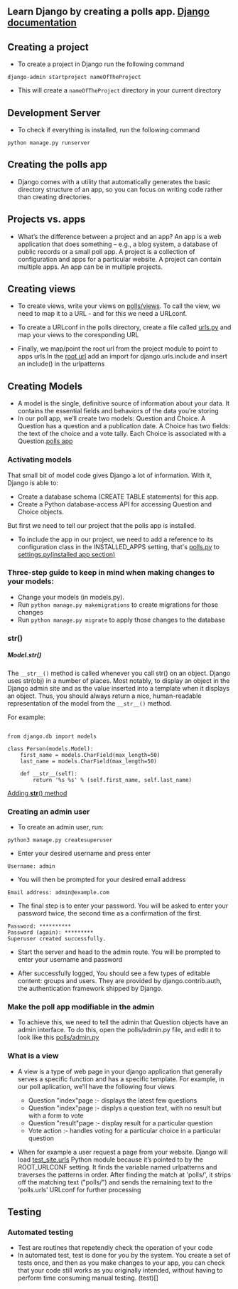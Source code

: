   ## Learn Django by creating a polls app. [Django documentation](https://docs.djangoproject.com/en/4.1/intro/tutorial01/)


## Creating a project

- To create a project in Django run the following command

`django-admin startproject nameOfTheProject`

- This will create a `nameOfTheProject` directory in your current directory

## Development Server

- To check if everything is installed, run the following command

` python manage.py runserver `

## Creating the polls app

 - Django comes with a utility that automatically generates the basic directory structure of an app, so you can focus on writing code rather than creating directories.

 ## Projects vs. apps

 - What’s the difference between a project and an app? An app is a web application that does something – e.g., a blog system, a database of public records or a small poll app. A project is a collection of configuration and apps for a particular website. A project can contain multiple apps. An app can be in multiple projects.
 
 ## Creating views
 - To create views, write your views on [polls/views](https://github.com/kihuni/Learn-Django/blob/main/test_site/polls/views.py). To call the view, we need to map it to a URL - and for this we need a URLconf.

 - To create a URLconf in the polls directory, create a file called [urls.py](https://github.com/kihuni/Learn-Django/blob/main/test_site/polls/urls.py) and map your views to the coresponding URL
 - Finally, we map/point the root url from the project module to point to apps urls.In the [root url](https://github.com/kihuni/Learn-Django/blob/main/test_site/test_site/urls.py) add an import for django.urls.include and insert an include() in the urlpatterns
 ## Creating Models

 - A model is the single, definitive source of information about your data. It contains the essential fields and behaviors of the data you’re storing
- In our poll app, we’ll create two models: Question and Choice. A Question has a question and a publication date. A Choice has two fields: the text of the choice and a vote tally. Each Choice is associated with a Question.[polls app](https://github.com/kihuni/Learn-Django/blob/main/test_site/polls/models.py)

### Activating models

That small bit of model code gives Django a lot of information. With it, Django is able to:

- Create a database schema (CREATE TABLE statements) for this app.
- Create a Python database-access API for accessing Question and Choice objects.

But first we need to tell our project that the polls app is installed. 

- To include the app in our project, we need to add a reference to its configuration class in the INSTALLED_APPS setting, that's [polls.py](https://github.com/kihuni/Learn-Django/blob/main/test_site/polls/apps.py) to [settings.py(installed app section)](https://github.com/kihuni/Learn-Django/blob/main/test_site/test_site/settings.py)

### Three-step guide to keep in mind when making changes to your models:

- Change your models (in models.py).
- Run `python manage.py makemigrations` to create migrations for those changes
- Run `python manage.py migrate` to apply those changes to the database

### __str__()

##### Model.__str__()

The `__str__()` method is called whenever you call str() on an object. Django uses str(obj) in a number of places. Most notably, to display an object in the Django admin site and as the value inserted into a template when it displays an object. Thus, you should always return a nice, human-readable representation of the model from the `__str__()` method.

For example:

```

from django.db import models

class Person(models.Model):
    first_name = models.CharField(max_length=50)
    last_name = models.CharField(max_length=50)

    def __str__(self):
        return '%s %s' % (self.first_name, self.last_name)

```
[Adding __str__() method](https://github.com/kihuni/Learn-Django/blob/main/test_site/polls/models.py)

### Creating an admin user

- To create an admin user, run:

`python3 manage.py createsuperuser`

- Enter your desired username and press enter

`Username: admin`

- You will then be prompted for your desired email address

`Email address: admin@example.com`

- The final step is to enter your password. You will be asked to enter your password twice, the second time as a confirmation of the first.

```
Password: **********
Password (again): *********
Superuser created successfully.

```
- Start the server and head to the admin route. You will be prompted to enter your username and password

- After successfully logged, You should see a few types of editable content: groups and users. They are provided by django.contrib.auth, the authentication framework shipped by Django.

### Make the poll app modifiable in the admin

- To achieve this, we need to tell the admin that Question objects have an admin interface. To do this, open the polls/admin.py file, and edit it to look like this [polls/admin.py](https://github.com/kihuni/Learn-Django/blob/main/test_site/polls/admin.py)

### What is a view

- A view is a type of web page in your django application that generally serves a specific function and has a specific template. For example, in our poll aplication, we'll have the following four views
  
    - Question "index"page :- displays the latest few questions
    - Question "index"page :- displys a question text, with no result but with a form to vote
    - Question "result"page :- display result for a particular question
    - Vote action :- handles  voting for a particular choice in a particular question


 - When for example a user request a page from your website. Django will load [test_site.urls](https://github.com/kihuni/Learn-Django/blob/main/test_site/test_site/urls.py) Python module because it’s pointed to by the ROOT_URLCONF setting. It finds the variable named urlpatterns and traverses the patterns in order. After finding the match at 'polls/', it strips off the matching text ("polls/") and sends the remaining text to the ‘polls.urls’ URLconf for further processing

 ## Testing
 ### Automated testing
 - Test are routines that repetendly check the operation of your code
 - In automated test, test is done  for you by the system. You create a set of tests once, and then as you make changes to your app, you can check that your code still works as you originally intended, without having to perform time consuming manual testing. (test)[]


